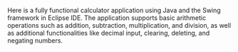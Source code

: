 Here is a fully functional calculator application using Java and the Swing framework in Eclipse IDE. The application supports basic arithmetic operations such as addition, subtraction, multiplication, and division, as well as additional functionalities like decimal input, clearing, deleting, and negating numbers.
